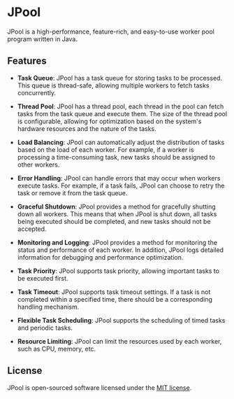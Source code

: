 # JPool

JPool is a high-performance, feature-rich, and easy-to-use worker pool program written in Java.

## Features

- **Task Queue**: JPool has a task queue for storing tasks to be processed. This queue is thread-safe, allowing multiple workers to fetch tasks concurrently.

- **Thread Pool**: JPool has a thread pool, each thread in the pool can fetch tasks from the task queue and execute them. The size of the thread pool is configurable, allowing for optimization based on the system's hardware resources and the nature of the tasks.

- **Load Balancing**: JPool can automatically adjust the distribution of tasks based on the load of each worker. For example, if a worker is processing a time-consuming task, new tasks should be assigned to other workers.

- **Error Handling**: JPool can handle errors that may occur when workers execute tasks. For example, if a task fails, JPool can choose to retry the task or remove it from the task queue.

- **Graceful Shutdown**: JPool provides a method for gracefully shutting down all workers. This means that when JPool is shut down, all tasks being executed should be completed, and new tasks should not be accepted.

- **Monitoring and Logging**: JPool provides a method for monitoring the status and performance of each worker. In addition, JPool logs detailed information for debugging and performance optimization.

- **Task Priority**: JPool supports task priority, allowing important tasks to be executed first.

- **Task Timeout**: JPool supports task timeout settings. If a task is not completed within a specified time, there should be a corresponding handling mechanism.

- **Flexible Task Scheduling**: JPool supports the scheduling of timed tasks and periodic tasks.

- **Resource Limiting**: JPool can limit the resources used by each worker, such as CPU, memory, etc.

## License

JPool is open-sourced software licensed under the [MIT license](LICENSE).
